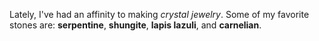 Lately, I've had an affinity to making *crystal jewelry*. Some of my favorite stones are: **serpentine**, **shungite**, **lapis lazuli**, and **carnelian**.
